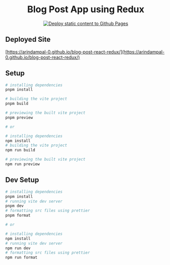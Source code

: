 <h1 align="center">Blog Post App using Redux</h1>

<p align="center">
<a href="https://github.com/ArindamPal-0/blog-post-react-redux/actions/workflows/deploy.yml"><img src="https://github.com/ArindamPal-0/blog-post-react-redux/actions/workflows/deploy.yml/badge.svg?branch=main" alt="Deploy static content to Github Pages"></a>
</p>

## Deployed Site

[https://arindampal-0.github.io/blog-post-react-redux/](https://arindampal-0.github.io/blog-post-react-redux/)

## Setup

```powershell
# installing dependencies
pnpm install

# building the vite project
pnpm build

# previewing the built vite project
pnpm preview

# or

# installing dependencies
npm install
# building the vite project
npm run build

# previewing the built vite project
npm run preview
```

## Dev Setup

```powershell
# installing dependencies
pnpm install
# running vite dev server
pnpm dev
# formatting src files using prettier
pnpm format

# or

# installing dependencies
npm install
# running vite dev server
npm run dev
# formatting src files using prettier
npm run format
```
